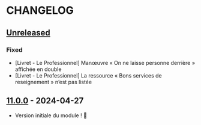 # CHANGELOG

## [Unreleased]

### Fixed

- [Livret - Le Professionnel] Manœuvre « On ne laisse personne derrière » affichée en double
- [Livret - Le Professionnel] La ressource « Bons services de reseignement » n’est pas listée

## [11.0.0] - 2024-04-27

- Version initiale du module ! 🚀

[Unreleased]: https://github.com/DjLeChuck/foundryvtt-module-motw-fr/compare/11.0.0...main

[11.0.0]: https://github.com/DjLeChuck/foundryvtt-module-motw-fr/releases/tag/11.0.0
